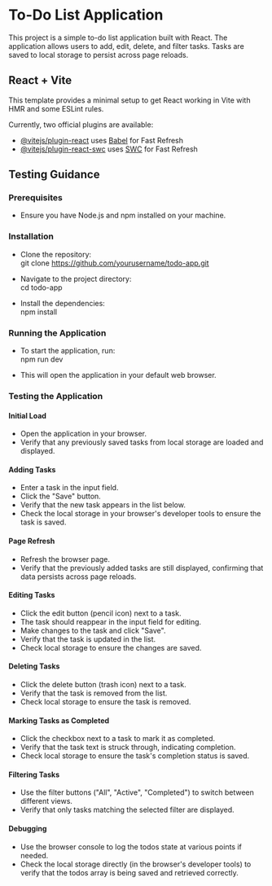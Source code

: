 # To-Do List Application

This project is a simple to-do list application built with React. The application allows users to add, edit, delete, and filter tasks. Tasks are saved to local storage to persist across page reloads.

## React + Vite

This template provides a minimal setup to get React working in Vite with HMR and some ESLint rules.

Currently, two official plugins are available:

- [@vitejs/plugin-react](https://github.com/vitejs/vite-plugin-react/blob/main/packages/plugin-react/README.md) uses [Babel](https://babeljs.io/) for Fast Refresh
- [@vitejs/plugin-react-swc](https://github.com/vitejs/vite-plugin-react-swc) uses [SWC](https://swc.rs/) for Fast Refresh



## Testing Guidance

### Prerequisites
- Ensure you have Node.js and npm installed on your machine.

### Installation
- Clone the repository:<br />
git clone https://github.com/yourusername/todo-app.git

- Navigate to the project directory:<br />
cd todo-app

- Install the dependencies:<br />
npm install

### Running the Application
- To start the application, run:<br />
npm run dev

- This will open the application in your default web browser.

### Testing the Application
#### Initial Load
- Open the application in your browser.
- Verify that any previously saved tasks from local storage are loaded and displayed.
#### Adding Tasks
- Enter a task in the input field.
- Click the "Save" button.
- Verify that the new task appears in the list below.
- Check the local storage in your browser's developer tools to ensure the task is saved.
#### Page Refresh
- Refresh the browser page.
- Verify that the previously added tasks are still displayed, confirming that data persists across page reloads.
#### Editing Tasks
- Click the edit button (pencil icon) next to a task.
- The task should reappear in the input field for editing.
- Make changes to the task and click "Save".
- Verify that the task is updated in the list.
- Check local storage to ensure the changes are saved.
#### Deleting Tasks
- Click the delete button (trash icon) next to a task.
- Verify that the task is removed from the list.
- Check local storage to ensure the task is removed.
#### Marking Tasks as Completed
- Click the checkbox next to a task to mark it as completed.
- Verify that the task text is struck through, indicating completion.
- Check local storage to ensure the task's completion status is saved.
#### Filtering Tasks
- Use the filter buttons ("All", "Active", "Completed") to switch between different views.
- Verify that only tasks matching the selected filter are displayed.
#### Debugging
- Use the browser console to log the todos state at various points if needed.
- Check the local storage directly (in the browser's developer tools) to verify that the todos array is being saved and retrieved correctly.

  
